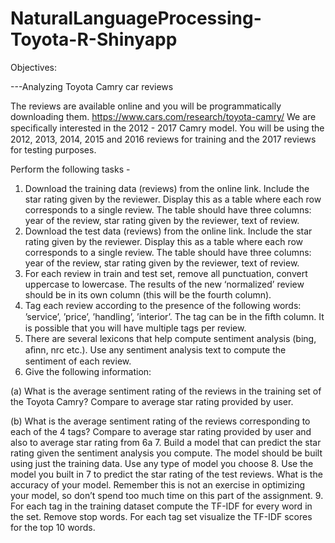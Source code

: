 # NaturalLanguageProcessing-Toyota-R-Shinyapp

Objectives:

---Analyzing Toyota Camry car reviews

The reviews are available online and you will be programmatically downloading them. https://www.cars.com/research/toyota-camry/ We are speciﬁcally interested in the 2012 - 2017 Camry model. You will be using the 2012, 2013, 2014, 2015 and 2016 reviews for training and the 2017 reviews for testing purposes.

Perform the following tasks -

1. Download the training data (reviews) from the online link. Include the star rating given by the reviewer. Display this as a table where each row corresponds to a single review. The table should have three columns: year of the review, star rating given by the reviewer, text of review.
2. Download the test data (reviews) from the online link. Include the star rating given by the reviewer. Display this as a table where each row corresponds to a single review. The table should have three columns: year of the review, star rating given by the reviewer, text of review.
3. For each review in train and test set, remove all punctuation, convert uppercase to lowercase. The results of the new ‘normalized’ review should be in its own column (this will be the fourth column).
4. Tag each review according to the presence of the following words: ’service’, ’price’, ’handling’, ’interior’. The tag can be in the ﬁfth column. It is possible that you will have multiple tags per review.
5. There are several lexicons that help compute sentiment analysis (bing, aﬁnn, nrc etc.). Use any sentiment analysis text to compute the sentiment of each review.
6. Give the following information:

(a) What is the average sentiment rating of the reviews in the training set of the Toyota Camry? Compare to average star rating provided by user. 

(b) What is the average sentiment rating of the reviews corresponding to each of the 4 tags? Compare to average star rating provided by user and also to average star rating from 6a
7. Build a model that can predict the star rating given the sentiment analysis you compute. The model should be built using just the training data. Use any type of model you choose
8. Use the model you built in 7 to predict the star rating of the test reviews. What is the accuracy of your model. Remember this is not an exercise in optimizing your model, so don’t spend too much time on this part of the assignment.
9. For each tag in the training dataset compute the TF-IDF for every word in the set. Remove stop words. For each tag set visualize the TF-IDF scores for the top 10 words.
